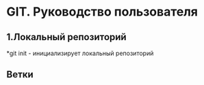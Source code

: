 # GIT. Руководство пользователя
## 1.Локальный репозиторий
*git init - инициализирует локальный репозиторий
## Ветки
